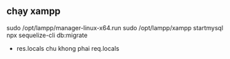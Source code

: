 ## chạy xampp

sudo /opt/lampp/manager-linux-x64.run
sudo /opt/lampp/xampp startmysql
npx sequelize-cli db:migrate


- res.locals chu khong phai req.locals
